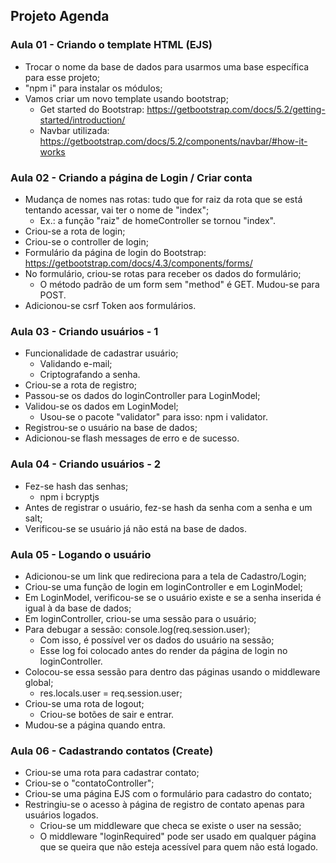 ## Projeto Agenda

### Aula 01 - Criando o template HTML (EJS)

- Trocar o nome da base de dados para usarmos uma base específica para esse projeto;
- "npm i" para instalar os módulos;
- Vamos criar um novo template usando bootstrap;
    - Get started do Bootstrap: https://getbootstrap.com/docs/5.2/getting-started/introduction/
    - Navbar utilizada: https://getbootstrap.com/docs/5.2/components/navbar/#how-it-works

### Aula 02 - Criando a página de Login / Criar conta

- Mudança de nomes nas rotas: tudo que for raiz da rota que se está tentando acessar, vai ter o nome de "index";
    - Ex.: a função "raiz" de homeController se tornou "index".
- Criou-se a rota de login;
- Criou-se o controller de login;
- Formulário da página de login do Bootstrap: https://getbootstrap.com/docs/4.3/components/forms/
- No formulário, criou-se rotas para receber os dados do formulário;
    - O método padrão de um form sem "method" é GET. Mudou-se para POST.
- Adicionou-se csrf Token aos formulários.

### Aula 03 - Criando usuários - 1

- Funcionalidade de cadastrar usuário;
    - Validando e-mail;
    - Criptografando a senha.
- Criou-se a rota de registro;
- Passou-se os dados do loginController para LoginModel;
- Validou-se os dados em LoginModel;
    - Usou-se o pacote "validator" para isso: npm i validator.
- Registrou-se o usuário na base de dados;
- Adicionou-se flash messages de erro e de sucesso.

### Aula 04 - Criando usuários - 2

- Fez-se hash das senhas;
    - npm i bcryptjs
- Antes de registrar o usuário, fez-se hash da senha com a senha e um salt;
- Verificou-se se usuário já não está na base de dados.

### Aula 05 - Logando o usuário

- Adicionou-se um link que redireciona para a tela de Cadastro/Login;
- Criou-se uma função de login em loginController e em LoginModel;
- Em LoginModel, verificou-se se o usuário existe e se a senha inserida é igual à da base de dados;
- Em loginController, criou-se uma sessão para o usuário;
- Para debugar a sessão: console.log(req.session.user);
    - Com isso, é possível ver os dados do usuário na sessão;
    - Esse log foi colocado antes do render da página de login no loginController.
- Colocou-se essa sessão para dentro das páginas usando o middleware global;
    - res.locals.user = req.session.user;
- Criou-se uma rota de logout;
    - Criou-se botões de sair e entrar.
- Mudou-se a página quando entra.

### Aula 06 - Cadastrando contatos (Create)

- Criou-se uma rota para cadastrar contato;
- Criou-se o "contatoController";
- Criou-se uma página EJS com o formulário para cadastro do contato;
- Restringiu-se o acesso à página de registro de contato apenas para usuários logados.
    - Criou-se um middleware que checa se existe o user na sessão;
    - O middleware "loginRequired" pode ser usado em qualquer página que se queira que não esteja acessível para quem não está logado.